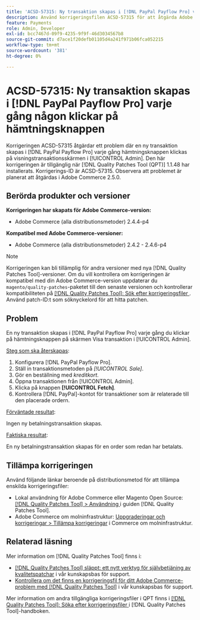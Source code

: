 ```yaml
---
title: 'ACSD-57315: Ny transaktion skapas i [!DNL PayPal Payflow Pro] varje gång någon klickar på hämtningsknappen'
description: Använd korrigeringsfilen ACSD-57315 för att åtgärda Adobe Commerce-problemet där en ny transaktion skapas i  [!DNL PayPal Payflow Pro] varje gång hämtningsknappen klickas på visningstransaktionsskärmen i [!UICONTROL Admin].
feature: Payments
role: Admin, Developer
exl-id: bcc7467d-09f9-4235-9f9f-46d3034567b8
source-git-commit: d7ace1f20defb01105d4a241f971b06fca052215
workflow-type: tm+mt
source-wordcount: '381'
ht-degree: 0%

---
```


# ACSD-57315: Ny transaktion skapas i [!DNL PayPal Payflow Pro] varje gång någon klickar på hämtningsknappen

Korrigeringen ACSD-57315 åtgärdar ett problem där en ny transaktion skapas i [!DNL PayPal Payflow Pro] varje gång hämtningsknappen klickas på visningstransaktionsskärmen i [!UICONTROL Admin]. Den här korrigeringen är tillgänglig när [!DNL Quality Patches Tool (QPT)] 1.1.48 har installerats. Korrigerings-ID är ACSD-57315. Observera att problemet är planerat att åtgärdas i Adobe Commerce 2.5.0.

## Berörda produkter och versioner

**Korrigeringen har skapats för Adobe Commerce-version:**

* Adobe Commerce (alla distributionsmetoder) 2.4.4-p4

**Kompatibel med Adobe Commerce-versioner:**

* Adobe Commerce (alla distributionsmetoder) 2.4.2 - 2.4.6-p4

>[!NOTE]
>
>Korrigeringen kan bli tillämplig för andra versioner med nya [!DNL Quality Patches Tool]-versioner. Om du vill kontrollera om korrigeringen är kompatibel med din Adobe Commerce-version uppdaterar du `magento/quality-patches`-paketet till den senaste versionen och kontrollerar kompatibiliteten på [[!DNL Quality Patches Tool]: Sök efter korrigeringsfiler ](https://experienceleague.adobe.com/tools/commerce-quality-patches/index.html). Använd patch-ID:t som söknyckelord för att hitta patchen.

## Problem

En ny transaktion skapas i [!DNL PayPal Payflow Pro] varje gång du klickar på hämtningsknappen på skärmen Visa transaktion i [!UICONTROL Admin].

<u>Steg som ska återskapas</u>:

1. Konfigurera [!DNL PayPal Payflow Pro].
1. Ställ in transaktionsmetoden på *[!UICONTROL Sale]*.
1. Gör en beställning med *kreditkort*.
1. Öppna transaktionen från [!UICONTROL Admin].
1. Klicka på knappen **[!UICONTROL Fetch]**.
1. Kontrollera [!DNL PayPal]-kontot för transaktioner som är relaterade till den placerade ordern.

<u>Förväntade resultat</u>:

Ingen ny betalningstransaktion skapas.

<u>Faktiska resultat</u>:

En ny betalningstransaktion skapas för en order som redan har betalats.

## Tillämpa korrigeringen

Använd följande länkar beroende på distributionsmetod för att tillämpa enskilda korrigeringsfiler:

* Lokal användning för Adobe Commerce eller Magento Open Source: [[!DNL Quality Patches Tool] > Användning ](https://experienceleague.adobe.com/docs/commerce-operations/tools/quality-patches-tool/usage.html) i guiden [!DNL Quality Patches Tool].
* Adobe Commerce om molninfrastruktur: [Uppgraderingar och korrigeringar > Tillämpa korrigeringar](https://experienceleague.adobe.com/docs/commerce-cloud-service/user-guide/develop/upgrade/apply-patches.html) i Commerce om molninfrastruktur.

## Relaterad läsning

Mer information om [!DNL Quality Patches Tool] finns i:

* [[!DNL Quality Patches Tool] släppt: ett nytt verktyg för självbetjäning av kvalitetspatchar](/help/announcements/adobe-commerce-announcements/magento-quality-patches-released-new-tool-to-self-serve-quality-patches.md) i vår kunskapsbas för support.
* [Kontrollera om det finns en korrigeringsfil för ditt Adobe Commerce-problem med  [!DNL Quality Patches Tool]](/help/support-tools/patches-available-in-qpt-tool/check-patch-for-magento-issue-with-magento-quality-patches.md) i vår kunskapsbas för support.

Mer information om andra tillgängliga korrigeringsfiler i QPT finns i [[!DNL Quality Patches Tool]: Söka efter korrigeringsfiler ](https://experienceleague.adobe.com/tools/commerce-quality-patches/index.html) i [!DNL Quality Patches Tool]-handboken.
